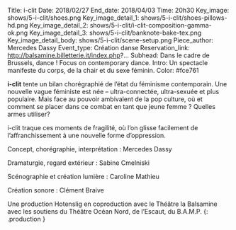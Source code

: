 Title: i-clit
Date: 2018/02/27
End_date: 2018/04/03
Time: 20h30
Key_image: shows/5-i-clit/shoes.png
Key_image_detail_1: shows/5-i-clit/shoes-pillows-hd.png
Key_image_detail_2: shows/5-i-clit/i-clit-composition-gamma-ok.png
Key_image_detail_3: shows/5-i-clit/banknote-bake-tex.png
Key_image_detail_body: shows/5-i-clit/scene-setup.png
Piece_author: Mercedes Dassy
Event_type: Création danse
Reservation_link: http://balsamine.billetterie.it/index.php?...
Subhead: Dans le cadre de Brussels, dance ! Focus on contemporary dance.
Intro: Un spectacle manifeste du corps, de la chair et du sexe féminin.
Color: #fce761

**i-clit** tente un bilan chorégraphié de l’état du féminisme contemporain.
Une nouvelle vague féministe est née – ultra-connectée, ultra-sexuée et plus populaire. Mais face au pouvoir ambivalent de la pop culture, où et comment se placer dans ce combat en tant que jeune femme ? Quelles armes utiliser? 

i-clit traque ces moments de fragilité, où l’on glisse facilement de l’affranchissement à une nouvelle forme d’oppression.

Concept, chorégraphie, interprétation
:   Mercedes Dassy

Dramaturgie, regard extérieur
:   Sabine Cmelniski

Scénographie et création lumière
:   Caroline Mathieu

Création sonore
:   Clément Braive

Une production Hotenslig en coproduction avec le Théâtre la Balsamine avec les soutiens du Théâtre Océan Nord, de l’Escaut, du B.A.M.P.
{: .production }
